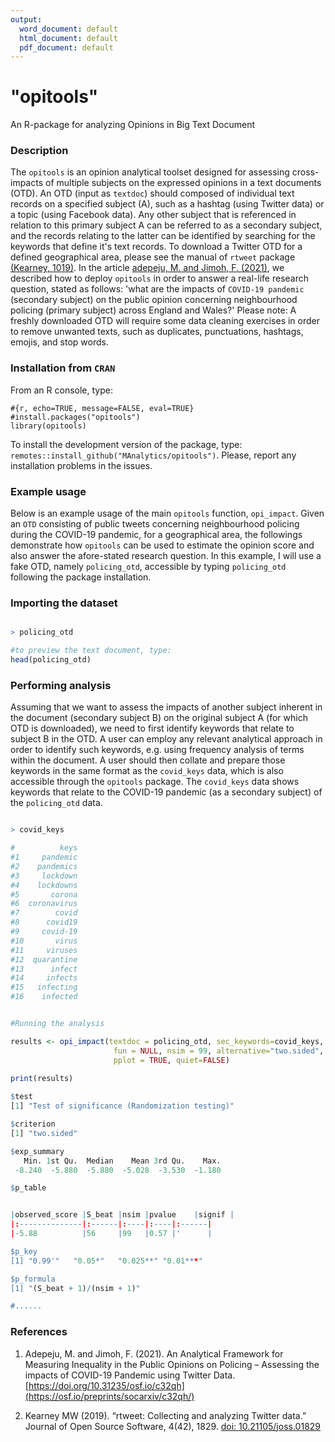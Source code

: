 ```yaml
---
output:
  word_document: default
  html_document: default
  pdf_document: default
---
```

# "opitools"

An R-package for analyzing Opinions in Big Text Document

### Description

The `opitools` is an opinion analytical toolset designed for assessing cross-impacts of multiple subjects on the expressed opinions in a text documents (OTD). An OTD (input as `textdoc`) should composed of individual text records on a specified subject (A), such as a hashtag (using Twitter data) or a topic (using Facebook data). Any other subject that is referenced in relation to this primary subject A can be referred to as a secondary subject, and the records relating to the latter can be identified by searching for the keywords that define it's text records.  To download a Twitter OTD for a defined geographical area, please see the manual of `rtweet` package [(Kearney, 1019)](https://doi.org/10.21105/joss.01829). In the article [adepeju, M. and Jimoh, F. (2021)](https://osf.io/preprints/socarxiv/c32qh/), we described how to deploy `opitools` in order to answer a real-life research question, stated as follows: 'what are the impacts of `COVID-19 pandemic` (secondary subject) on the public opinion concerning neighbourhood policing (primary subject) across England and Wales?' Please note: A freshly downloaded OTD will require some data cleaning exercises in order to remove unwanted texts, such as duplicates, punctuations, hashtags, emojis, and stop words.

### Installation from `CRAN`

From an R console, type:

```{r}
#{r, echo=TRUE, message=FALSE, eval=TRUE}
#install.packages("opitools")
library(opitools)

```

To install the development version of the package, type:
`remotes::install_github("MAnalytics/opitools")`. Please, report any
installation problems in the issues.

### Example usage

Below is an example usage of the main `opitools` function, `opi_impact`. Given an `OTD` consisting of public tweets concerning neighbourhood policing during the COVID-19 pandemic, for a geographical area, the followings demonstrate how `opitools` can be used to estimate the opinion score and also answer the afore-stated research question. In this example, I will use a fake OTD, namely `policing_otd`, accessible by typing `policing_otd` following the package installation. 

### Importing the dataset


```r

> policing_otd

#to preview the text document, type:
head(policing_otd)

```

### Performing analysis

Assuming that we want to assess the impacts of another subject inherent in the document (secondary subject B) on the original subject A (for which OTD is downloaded), we need to first identify keywords that relate to subject B in the OTD. A user can employ any relevant analytical approach in order to identify such keywords, e.g. using frequency analysis of terms within the document. A user should then collate and prepare those keywords in the same format as the `covid_keys` data, which is also accessible through the `opitools` package. The `covid_keys` data shows keywords that relate to the COVID-19 pandemic (as a secondary subject) of the `policing_otd` data.

```r

> covid_keys 

#          keys
#1     pandemic
#2    pandemics
#3     lockdown
#4    lockdowns
#5       corona
#6  coronavirus
#7        covid
#8      covid19
#9     covid-19
#10       virus
#11     viruses
#12  quarantine
#13      infect
#14     infects
#15   infecting
#16    infected

```

```r

#Running the analysis

results <- opi_impact(textdoc = policing_otd, sec_keywords=covid_keys, metric = 1,
                       fun = NULL, nsim = 99, alternative="two.sided",
                       pplot = TRUE, quiet=FALSE)
                       
print(results)

$test
[1] "Test of significance (Randomization testing)"

$criterion
[1] "two.sided"

$exp_summary
   Min. 1st Qu.  Median    Mean 3rd Qu.    Max. 
 -8.240  -5.880  -5.880  -5.028  -3.530  -1.180 

$p_table


|observed_score |S_beat |nsim |pvalue    |signif |
|:--------------|:------|:----|:----|:------|
|-5.88          |56     |99   |0.57 |'      |

$p_key
[1] "0.99'"   "0.05*"   "0.025**" "0.01***"

$p_formula
[1] "(S_beat + 1)/(nsim + 1)"

#......


```

### References
1. Adepeju, M. and Jimoh, F. (2021). An Analytical Framework for Measuring Inequality in the Public Opinions on Policing – Assessing the impacts of COVID-19 Pandemic using Twitter Data. [https://doi.org/10.31235/osf.io/c32qh](https://osf.io/preprints/socarxiv/c32qh/)

2. Kearney MW (2019). “rtweet: Collecting and analyzing Twitter data.” Journal of Open Source Software, 4(42), 1829. [doi: 10.21105/joss.01829](https://doi.org/10.21105/joss.01829)
